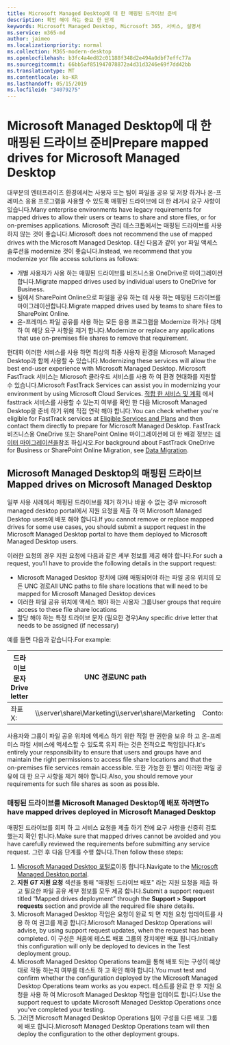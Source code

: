 ```yaml
---
title: Microsoft Managed Desktop에 대 한 매핑된 드라이브 준비
description: 확인 해야 하는 중요 한 단계
keywords: Microsoft Managed Desktop, Microsoft 365, 서비스, 설명서
ms.service: m365-md
author: jaimeo
ms.localizationpriority: normal
ms.collection: M365-modern-desktop
ms.openlocfilehash: b3fc4a4ed82c01188f348d2e494a0dbf7effc77a
ms.sourcegitcommit: 66bb5af851947078872a4d31d3246e69f7dd42bb
ms.translationtype: MT
ms.contentlocale: ko-KR
ms.lasthandoff: 05/15/2019
ms.locfileid: "34079275"
---
```

#  <a name="prepare-mapped-drives-for-microsoft-managed-desktop"></a><span data-ttu-id="dbb33-104">Microsoft Managed Desktop에 대 한 매핑된 드라이브 준비</span><span class="sxs-lookup"><span data-stu-id="dbb33-104">Prepare mapped drives for Microsoft Managed Desktop</span></span>

<span data-ttu-id="dbb33-105">대부분의 엔터프라이즈 환경에서는 사용자 또는 팀이 파일을 공유 및 저장 하거나 온-프레미스 응용 프로그램을 사용할 수 있도록 매핑된 드라이브에 대 한 레거시 요구 사항이 있습니다.</span><span class="sxs-lookup"><span data-stu-id="dbb33-105">Many enterprise environments have legacy requirements for mapped drives to allow their users or teams to share and store files, or for on-premises applications.</span></span> <span data-ttu-id="dbb33-106">Microsoft 관리 데스크톱에서는 매핑된 드라이브를 사용 하지 않는 것이 좋습니다.</span><span class="sxs-lookup"><span data-stu-id="dbb33-106">Microsoft does not recommend the use of mapped drives with the Microsoft Managed Desktop.</span></span> <span data-ttu-id="dbb33-107">대신 다음과 같이 yor 파일 액세스 솔루션을 modernize 것이 좋습니다.</span><span class="sxs-lookup"><span data-stu-id="dbb33-107">Instead, we recommend that you modernize yor file access solutions as follows:</span></span>
  
- <span data-ttu-id="dbb33-108">개별 사용자가 사용 하는 매핑된 드라이브를 비즈니스용 OneDrive로 마이그레이션합니다.</span><span class="sxs-lookup"><span data-stu-id="dbb33-108">Migrate mapped drives used by individual users to OneDrive for Business.</span></span> 
- <span data-ttu-id="dbb33-109">팀에서 SharePoint Online으로 파일을 공유 하는 데 사용 하는 매핑된 드라이브를 마이그레이션합니다.</span><span class="sxs-lookup"><span data-stu-id="dbb33-109">Migrate mapped drives used by teams to share files to SharePoint Online.</span></span> 
- <span data-ttu-id="dbb33-110">온-프레미스 파일 공유를 사용 하는 모든 응용 프로그램을 Modernize 하거나 대체 하 여 해당 요구 사항을 제거 합니다.</span><span class="sxs-lookup"><span data-stu-id="dbb33-110">Modernize or replace any applications that use on-premises file shares to remove that requirement.</span></span>
  
<span data-ttu-id="dbb33-111">현대화 이러한 서비스를 사용 하면 최상의 최종 사용자 환경을 Microsoft Managed Desktop과 함께 사용할 수 있습니다.</span><span class="sxs-lookup"><span data-stu-id="dbb33-111">Modernizing these services will allow the best end-user experience with Microsoft Managed Desktop.</span></span> <span data-ttu-id="dbb33-112">Microsoft FastTrack 서비스는 Microsoft 클라우드 서비스를 사용 하 여 환경 현대화를 지원할 수 있습니다.</span><span class="sxs-lookup"><span data-stu-id="dbb33-112">Microsoft FastTrack Services can assist you in modernizing your environment by using Microsoft Cloud Services.</span></span> <span data-ttu-id="dbb33-113">[적합 한 서비스 및 계획](https://docs.microsoft.com/fasttrack/m365-eligible-services-and-plans) 에서 fasttrack 서비스를 사용할 수 있는지 여부를 확인 한 다음 Microsoft Managed Desktop을 준비 하기 위해 직접 연락 해야 합니다.</span><span class="sxs-lookup"><span data-stu-id="dbb33-113">You can check whether you're eligible for FastTrack services at [Eligible Services and Plans](https://docs.microsoft.com/fasttrack/m365-eligible-services-and-plans) and then contact them directly to prepare for Microsoft Managed Desktop.</span></span> <span data-ttu-id="dbb33-114">FastTrack 비즈니스용 OneDrive 또는 SharePoint Online 마이그레이션에 대 한 배경 정보는 [데이터 마이그레이션을](https://docs.microsoft.com/fasttrack/o365-data-migration)참조 하십시오.</span><span class="sxs-lookup"><span data-stu-id="dbb33-114">For background about FastTrack OneDrive for Business or SharePoint Online Migration, see [Data Migration](https://docs.microsoft.com/fasttrack/o365-data-migration).</span></span>

## <a name="mapped-drives-on-microsoft-managed-desktop"></a><span data-ttu-id="dbb33-115">Microsoft Managed Desktop의 매핑된 드라이브</span><span class="sxs-lookup"><span data-stu-id="dbb33-115">Mapped drives on Microsoft Managed Desktop</span></span>
 
<span data-ttu-id="dbb33-116">일부 사용 사례에서 매핑된 드라이브를 제거 하거나 바꿀 수 없는 경우 microsoft managed desktop portal에서 지원 요청을 제출 하 여 Microsoft Managed Desktop users에 배포 해야 합니다.</span><span class="sxs-lookup"><span data-stu-id="dbb33-116">If you cannot remove or replace mapped drives for some use cases, you should submit a support request in the Microsoft Managed Desktop portal to have them deployed to Microsoft Managed Desktop users.</span></span>
    
<span data-ttu-id="dbb33-117">이러한 요청의 경우 지원 요청에 다음과 같은 세부 정보를 제공 해야 합니다.</span><span class="sxs-lookup"><span data-stu-id="dbb33-117">For such a request, you'll have to provide the following details in the support request:</span></span> 

- <span data-ttu-id="dbb33-118">Microsoft Managed Desktop 장치에 대해 매핑되어야 하는 파일 공유 위치의 모든 UNC 경로</span><span class="sxs-lookup"><span data-stu-id="dbb33-118">All UNC paths to file share locations that will need to be mapped for Microsoft Managed Desktop devices</span></span> 
- <span data-ttu-id="dbb33-119">이러한 파일 공유 위치에 액세스 해야 하는 사용자 그룹</span><span class="sxs-lookup"><span data-stu-id="dbb33-119">User groups that require access to these file share locations</span></span> 
- <span data-ttu-id="dbb33-120">할당 해야 하는 특정 드라이브 문자 (필요한 경우)</span><span class="sxs-lookup"><span data-stu-id="dbb33-120">Any specific drive letter that needs to be assigned (if necessary)</span></span>

<span data-ttu-id="dbb33-121">예를 들면 다음과 같습니다.</span><span class="sxs-lookup"><span data-stu-id="dbb33-121">For example:</span></span>

| <span data-ttu-id="dbb33-122">드라이브 문자</span><span class="sxs-lookup"><span data-stu-id="dbb33-122">Drive letter</span></span> | <span data-ttu-id="dbb33-123">UNC 경로</span><span class="sxs-lookup"><span data-stu-id="dbb33-123">UNC path</span></span> | <span data-ttu-id="dbb33-124">사용자 그룹</span><span class="sxs-lookup"><span data-stu-id="dbb33-124">User group</span></span> |
|--------------|----------|------------|
| <span data-ttu-id="dbb33-125">좌표</span><span class="sxs-lookup"><span data-stu-id="dbb33-125">X:</span></span>  | <span data-ttu-id="dbb33-126">\\\server\share\Marketing</span><span class="sxs-lookup"><span data-stu-id="dbb33-126">\\\server\share\Marketing</span></span> | <span data-ttu-id="dbb33-127">ContosoMarketing</span><span class="sxs-lookup"><span data-stu-id="dbb33-127">ContosoMarketing</span></span> |

<span data-ttu-id="dbb33-128">사용자와 그룹이 파일 공유 위치에 액세스 하기 위한 적절 한 권한을 보유 하 고 온-프레미스 파일 서비스에 액세스할 수 있도록 유지 하는 것은 전적으로 책임입니다.</span><span class="sxs-lookup"><span data-stu-id="dbb33-128">It's entirely your responsibility to ensure that users and groups have and maintain the right permissions to access file share locations and that the on-premises file services remain accessible.</span></span> <span data-ttu-id="dbb33-129">또한 가능한 한 빨리 이러한 파일 공유에 대 한 요구 사항을 제거 해야 합니다.</span><span class="sxs-lookup"><span data-stu-id="dbb33-129">Also, you should remove your requirements for such file shares as soon as possible.</span></span>

### <a name="to-have-mapped-drives-deployed-in-microsoft-managed-desktop"></a><span data-ttu-id="dbb33-130">매핑된 드라이브를 Microsoft Managed Desktop에 배포 하려면</span><span class="sxs-lookup"><span data-stu-id="dbb33-130">To have mapped drives deployed in Microsoft Managed Desktop</span></span>
 
<span data-ttu-id="dbb33-131">매핑된 드라이브를 회피 하 고 서비스 요청을 제출 하기 전에 요구 사항을 신중히 검토 했는지 확인 합니다.</span><span class="sxs-lookup"><span data-stu-id="dbb33-131">Make sure that mapped drives cannot be avoided and you have carefully reviewed the requirements before submitting any service request.</span></span> <span data-ttu-id="dbb33-132">그런 후 다음 단계를 수행 합니다.</span><span class="sxs-lookup"><span data-stu-id="dbb33-132">Then follow these steps:</span></span>

1. <span data-ttu-id="dbb33-133">[Microsoft Managed Desktop 포털로](https://aka.ms/mmdportal)이동 합니다.</span><span class="sxs-lookup"><span data-stu-id="dbb33-133">Navigate to the [Microsoft Managed Desktop portal](https://aka.ms/mmdportal).</span></span>  
2. <span data-ttu-id="dbb33-134">**지원 _GT_ 지원 요청** 섹션을 통해 "매핑된 드라이브 배포" 라는 지원 요청을 제출 하 고 필요한 파일 공유 세부 정보를 모두 제공 합니다.</span><span class="sxs-lookup"><span data-stu-id="dbb33-134">Submit a support request titled “Mapped drives deployment” through the **Support > Support requests** section and provide all the required file share details.</span></span>  
3. <span data-ttu-id="dbb33-135">Microsoft Managed Desktop 작업은 요청이 완료 되 면 지원 요청 업데이트를 사용 하 여 권고를 제공 합니다.</span><span class="sxs-lookup"><span data-stu-id="dbb33-135">Microsoft Managed Desktop Operations will advise, by using support request updates, when the request has been completed.</span></span> <span data-ttu-id="dbb33-136">이 구성은 처음에 테스트 배포 그룹의 장치에만 배포 됩니다.</span><span class="sxs-lookup"><span data-stu-id="dbb33-136">Initially this configuration will only be deployed to devices in the Test deployment group.</span></span>  
4. <span data-ttu-id="dbb33-137">Microsoft Managed Desktop Operations team을 통해 배포 되는 구성이 예상 대로 작동 하는지 여부를 테스트 하 고 확인 해야 합니다.</span><span class="sxs-lookup"><span data-stu-id="dbb33-137">You must test and confirm whether the configuration deployed by the Microsoft Managed Desktop Operations team works as you expect.</span></span> <span data-ttu-id="dbb33-138">테스트를 완료 한 후 지원 요청을 사용 하 여 Microsoft Managed Desktop 작업을 업데이트 합니다.</span><span class="sxs-lookup"><span data-stu-id="dbb33-138">Use the support request to update Microsoft Managed Desktop Operations once you've completed your testing.</span></span>  
5. <span data-ttu-id="dbb33-139">그러면 Microsoft Managed Desktop Operations 팀이 구성을 다른 배포 그룹에 배포 합니다.</span><span class="sxs-lookup"><span data-stu-id="dbb33-139">Microsoft Managed Desktop Operations team will then deploy the configuration to the other deployment groups.</span></span> 